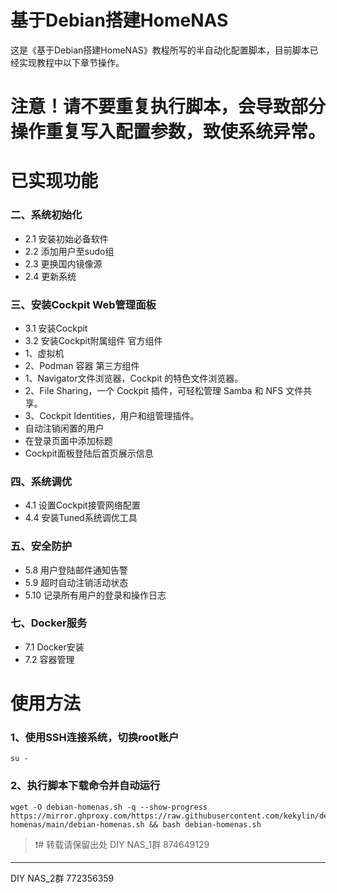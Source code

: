 # 基于Debian搭建HomeNAS
这是《基于Debian搭建HomeNAS》教程所写的半自动化配置脚本，目前脚本已经实现教程中以下章节操作。
# 注意！请不要重复执行脚本，会导致部分操作重复写入配置参数，致使系统异常。

# 已实现功能
### 二、系统初始化
- 2.1 安装初始必备软件
- 2.2 添加用户至sudo组
- 2.3 更换国内镜像源
- 2.4 更新系统
### 三、安装Cockpit Web管理面板
- 3.1 安装Cockpit
- 3.2 安装Cockpit附属组件
官方组件
- 1、虚拟机
- 2、Podman 容器
第三方组件
- 1、Navigator文件浏览器，Cockpit 的特色文件浏览器。
- 2、File Sharing，一个 Cockpit 插件，可轻松管理 Samba 和 NFS 文件共享。
- 3、Cockpit Identities，用户和组管理插件。
- 自动注销闲置的用户
- 在登录页面中添加标题
- Cockpit面板登陆后首页展示信息
### 四、系统调优
- 4.1 设置Cockpit接管网络配置
- 4.4 安装Tuned系统调优工具
### 五、安全防护
- 5.8 用户登陆邮件通知告警
- 5.9 超时自动注销活动状态
- 5.10 记录所有用户的登录和操作日志
### 七、Docker服务
- 7.1 Docker安装
- 7.2 容器管理

# 使用方法
### 1、使用SSH连接系统，切换root账户
  ```shell
su -
  ```
### 2、执行脚本下载命令并自动运行
  ```shell
wget -O debian-homenas.sh -q --show-progress https://mirror.ghproxy.com/https://raw.githubusercontent.com/kekylin/debian-homenas/main/debian-homenas.sh && bash debian-homenas.sh
  ```
> ❗# 转载请保留出处
DIY NAS_1群 874649129
---
DIY NAS_2群 772356359
